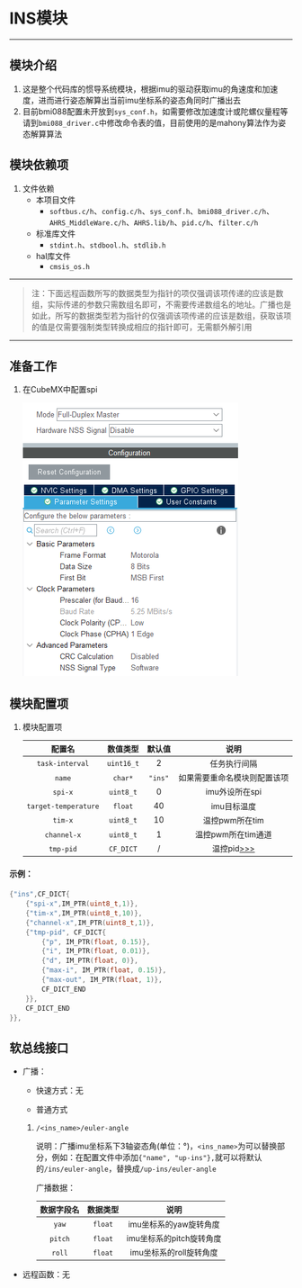 # INS模块

---

## 模块介绍

1. 这是整个代码库的惯导系统模块，根据imu的驱动获取imu的角速度和加速度，进而进行姿态解算出当前imu坐标系的姿态角同时广播出去
2. 目前bmi088配置未开放到`sys_conf.h`，如需要修改加速度计或陀螺仪量程等请到`bmi088_driver.c`中修改命令表的值，目前使用的是mahony算法作为姿态解算算法


## 模块依赖项

1. 文件依赖
    - 本项目文件
      	- `softbus.c/h`、`config.c/h`、`sys_conf.h`、`bmi088_driver.c/h`、`AHRS_MiddleWare.c/h`、`AHRS.lib/h`、`pid.c/h`、`filter.c/h`
    - 标准库文件
      	- `stdint.h`、`stdbool.h`、`stdlib.h`
    - hal库文件 
        - `cmsis_os.h`

---

> 注：下面远程函数所写的数据类型为指针的项仅强调该项传递的应该是数组，实际传递的参数只需数组名即可，不需要传递数组名的地址。广播也是如此，所写的数据类型若为指针的仅强调该项传递的应该是数组，获取该项的值是仅需要强制类型转换成相应的指针即可，无需额外解引用

---

## 准备工作

1. 在CubeMX中配置spi
  
   ![spi配置](README-IMG/bmi088的spi配置.png)
	
## 模块配置项

1. 模块配置项
    
    | 配置名 | 数值类型 | 默认值 | 说明 |
    | :---: | :---: | :---: | :---: |
    | `task-interval`      | `uint16_t` | 2 | 任务执行间隔  |
	| `name`               | `char*`   | `"ins"` | 如果需要重命名模块则配置该项  |
	| `spi-x`              | `uint8_t` | 0  | imu外设所在spi |
	| `target-temperature` | `float`   | 40 | imu目标温度  |
	| `tim-x`              | `uint8_t` | 10 | 温控pwm所在tim |
	| `channel-x`          | `uint8_t` | 1  | 温控pwm所在tim通道 |
	| `tmp-pid`            | `CF_DICT` | /  | 温控pid[>>>](../../tools/controller/README.md/#模块配置项) |

#### 示例：

```c
{"ins",CF_DICT{
	{"spi-x",IM_PTR(uint8_t,1)},
	{"tim-x",IM_PTR(uint8_t,10)},
	{"channel-x",IM_PTR(uint8_t,1)},
	{"tmp-pid", CF_DICT{
		{"p", IM_PTR(float, 0.15)},
		{"i", IM_PTR(float, 0.01)},
		{"d", IM_PTR(float, 0)},
		{"max-i", IM_PTR(float, 0.15)},
		{"max-out", IM_PTR(float, 1)},
		CF_DICT_END
	}},
	CF_DICT_END
}},
```

## 软总线接口

- 广播：

    - 快速方式：无
  
    - 普通方式
  
  	1. `/<ins_name>/euler-angle`

		说明：广播imu坐标系下3轴姿态角(单位：°)，`<ins_name>`为可以替换部分，例如：在配置文件中添加`{"name", "up-ins"},`就可以将默认的`/ins/euler-angle`，替换成`/up-ins/euler-angle`

        广播数据：

        | 数据字段名 | 数据类型 | 说明 |
        | :---: | :---: | :---: |
        | `yaw`   | `float` | imu坐标系的yaw旋转角度 |
		| `pitch` | `float` | imu坐标系的pitch旋转角度 |
		| `roll`  | `float` | imu坐标系的roll旋转角度 |

- 远程函数：无
  